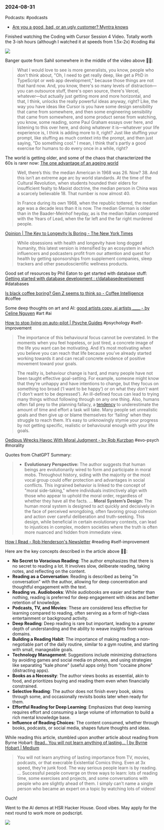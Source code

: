 ### 2024-08-31
Podcasts: #podcasts 
* [Are you a good, bad, or an ugly customer? Myntra knows](https://lnns.co/Sfa8-QO9JsH)

Finished watching the Coding with Cursor Session 4 Video. Totally worth the 3-ish hours (although I watched it at speeds from 1.5x-2x) #coding #ai 

![](https://www.youtube.com/watch?v=42zmF9ARSWM)

Banger quote from Sahil somewhere in the middle of the video above ☝🏽:

> What I would love to see is more generalists, you know, people who don't think about, "Oh, I need to get really deep, like get a PhD in TypeScript or web app development," because those things are not that hard now. And, you know, there's so many levels of distraction—you can outsource stuff, there's open source, there's Vercel, whatever—but actually just getting more and more horizontal, and that, I think, unlocks the really powerful ideas anyway, right? Like, the way you have ideas like Cursor is you have some design sensibility that came from somewhere, and then some engineering sensibility that came from somewhere, and some product sense from watching, you know, some reading, some Paul Graham essays over here, and listening to this over here, and doing whatever it is—whatever your life experience is, I think is adding more to it, right? Just like stuffing your prompt, like stuffing as much context into the prompt, and then just saying, "Do something cool." I mean, I think that's partly a good exercise for humans to do every once in a while, right?

The world is getting older, and some of the chaos that characterized the 60s is rarer now: [The one advantage of an ageing world](https://www.ft.com/content/35fe7db0-7c1c-4d47-8a0b-1f2ce72e5940)


> Well, there’s this: the median American in 1968 was 26. Now? 38. And this isn’t an extreme age arc by world standards. At the time of the Cultural Revolution, when students hounded their elders for insufficient fealty to Maoist doctrine, the median person in China was a scarcely believable 18. That number is now almost 40. 
>
  > In France during its own 1968, when the republic tottered, the median age was a decade less than it is now. The median German is older than in the Baader-Meinhof heyday, as is the median Italian compared with the Years of Lead, when the far left and the far right murdered people.


[Opinion | The Key to Longevity Is Boring - The New York Times](https://www.nytimes.com/2024/07/11/opinion/longevity-live-longer.html)

> While obsessions with health and longevity have long dogged humanity, this latest version is intensified by an ecosystem in which influencers and podcasters profit from our attention and quest for health by getting sponsorships from supplement companies, sleep trackers and other pseudoscientific wellness products.

Good set of resources by Phil Eaton to get started with database stuff: [Getting started with database development : r/databasedevelopment](https://www.reddit.com/r/databasedevelopment/comments/unj8d1/getting_started_with_database_development/) #databases 

[Is black coffee boring? Gen Z seems to think so - Coffee Intelligence](https://intelligence.coffee/2024/08/gen-z-thinks-black-coffee-is-boring/) #coffee

Some deep thoughts on art and AI: [good artists copy, ai artists \_\_\_\_ - by Celine Nguyen](https://www.personalcanon.com/p/good-artists-copy-ai-artists-____) #art #ai

[How to stop living on auto-pilot | Psyche Guides](https://psyche.co/guides/how-to-stop-living-on-auto-pilot-by-picking-goals-that-matter) #psychology #self-improvement 

> The importance of this behavioural focus cannot be overstated. In the moments when you feel hopeless, or just tired, a concrete image of the life you want can be motivating. And it’s most motivating when you believe you can reach that life because you’ve already started working towards it and can recall concrete evidence of positive movement toward your goals.
>
> The reality is, behaviour change is hard, and many people have not been taught effective goal-setting. For example, someone might know that they’re unhappy and have intentions to change, but they focus on something too broad (‘I want to be happy’) or on what they _don’t_ want (‘I don’t want to be depressed’). An ill-defined focus can lead to trying many things without following through on any one thing. Also, humans often fall prey to the planning fallacy, a [tendency](https://www.sciencedirect.com/science/article/abs/pii/S0065260110430014) to underestimate the amount of time and effort a task will take. Many people set unrealistic goals and then give up or blame themselves for ‘failing’ when they struggle to reach them. It’s easy to unknowingly stymie your progress by not getting specific, realistic or behavioural enough with your life goals.

[Oedipus Wrecks Havoc With Moral Judgment - by Rob Kurzban](https://thelivingfossils.substack.com/p/oedipus-wrecks-havok-with-moral-judgment) #evo-psych #morality

Quotes from ChatGPT Summary:
> - **Evolutionary Perspective:** The author suggests that human beings are evolutionarily wired to form and participate in moral mobs. Throughout history, siding with the majority or the most vocal group could offer protection and advantages in social conflicts. This ingrained behavior is linked to the concept of "moral side-taking," where individuals instinctively align with those who appear to uphold the moral order, regardless of whether they have all the facts.
>   …
>   **Moral System’s Design:** The human moral system is designed to act quickly and decisively in the face of perceived wrongdoing, often favoring group cohesion and action over careful deliberation and truth-seeking. This design, while beneficial in certain evolutionary contexts, can lead to injustices in complex, modern societies where the truth is often more nuanced and hidden from immediate view.

[How I Read - Rob Henderson's Newsletter](https://www.robkhenderson.com/p/how-i-read) #reading #self-improvement 

Here are the key concepts described in the article above ☝🏽:
- **No Secret to Voracious Reading**: The author emphasizes that there is no secret to reading a lot. It involves slow, deliberate reading, taking notes, and reflecting on the content.
- **Reading as a Conversation**: Reading is described as being "in conversation" with the author, allowing for deep concentration and thoughtful engagement with the text.
- **Reading vs. Audiobooks**: While audiobooks are easier and better than nothing, reading is preferred for deep engagement with ideas and better retention of knowledge.
- **Podcasts, TV, and Movies**: These are considered less effective for learning compared to reading, often serving as a form of high-class entertainment or background activity.
- **Deep Reading**: Deep reading is rare but important, leading to a greater depth of understanding and the ability to weave insights from various domains.
- **Building a Reading Habit**: The importance of making reading a non-negotiable part of the daily routine, similar to a gym routine, and starting with small, manageable goals.
- **Technology Management**: Suggestions include minimizing distractions by avoiding games and social media on phones, and using strategies like separating "kale phone" (useful apps only) from "cocaine phone" (distracting apps).
- **Books as a Necessity**: The author views books as essential, akin to food, and prioritizes buying and reading them even when financially constrained.
- **Selective Reading**: The author does not finish every book, skims through some, and occasionally revisits books later when ready for them.
- **Effortful Reading for Deep Learning**: Emphasizes that deep learning requires effort and consuming a large volume of information to build a rich mental knowledge base.
- **Influence of Reading Choices**: The content consumed, whether through books, podcasts, or social media, shapes future thoughts and ideas.

While reading this article, stumbled upon another article about reading from Byrne Hobart: [Read.. You will not learn anything of lasting… | by Byrne Hobart | Medium](https://archive.ph/p44mV)

>  You will not learn anything of lasting importance from TV, movies, podcasts, or that execrable Existential Comics thing. Even at 3x speed, they’re junk food. The way serious people learn is by reading.
>  …
>  Successful people converge on three ways to learn: lots of reading time, some exercises and projects, and some conversations with people who are slightly ahead of them. I simply can’t name a single person who became an expert on a topic by watching lots of videos!

Ouch!

Went to the AI demos at HSR Hacker House. Good vibes. May apply for the next round to work more on podscript.

![](https://x.com/hsrhackerhouse/status/1830216188145905709)